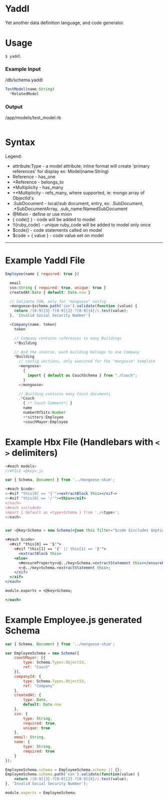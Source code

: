 # Yaddl

Yet another data definition language, and code generator.

# Usage

`$ yaddl`

### Example Input

/db/schema.yaddl
```javascript
TestModel(name:String)
  *RelatedModel
```

### Output

/app/models/test_model.rb
```javascript

```

# Syntax

Legend:
- attribute:Type - a model attribute; inline format will create 'primary references' for display ex: Model(name:String)
- Reference - has_one
- +Reference - belongs_to
- *Multiplicity - has_many
- +*Multiplicity - refs_many, where supported, ie: mongo array of ObjectId's
- .SubDocument - local/sub document, entry, ex: .SubDocument, .*SubDocumentArray, .sub_name:NamedSubDocument
- @Mixin - define or use mixin
- { code() } - code will be added to model
- !!{ruby_code} - unique ruby_code will be added to model only once
- $code() - code statements called on model
- $code = { value } - code value set on model

---

# Example Yaddl File

```javascript
Employee(name { required: true })

  email
  ssn:String { required: true, unique: true }
  createdAt:Date { default: Date.now }

  // Validate SSN, only for "mongoose" config
  <mongoose>$schema.path('ssn').validate(function (value) {
    return /[0-9]{3}-?[0-9]{2}-?[0-9]{4}/i.test(value);
  }, 'Invalid Social Security Number')

  +Company(name, token)
    token

    // Company contains references to many Buildings
    +*Building

    // And the inverse, each building belnogs to one Company
    *Building
      // config sections, only executed for the "mongoose" template
      <mongoose>
        {
          import { default as CouchSchema } from "./Couch";
        }
      </mongoose>

      // Building contains many Couch documents
      .*Couch
        { /* Couch Comment*/ }
        name
        numberOfSits:Number
        +*sitters:Employee
        +couchMayor:Employee

```

# Example Hbx File (Handlebars with `<` `>` delimiters)

```jsx
<#each models>
//#FILE <@key>.js

var { Schema, Document } from '../mongoose-shim';

<#each $code>
<~#xif "this[0] == '{'"><extractBlock this></xif~>
<~#xif "this[0] == '/'"><this></xif>
</each>
<#each included>
import { default as <type>Schema } from './<type>';
</each>


var <@key>Schema = new Schema(<json this filter="$code $includes $options" quotedKeys="auto"><#if $options>, <json $options quotedKeys="auto"></if>);

<#each $code>
  <#xif "this[0] == '$'">
    <#xif "this[1] == '{' || this[1] == '}'">
      <extractBlock this>
    <else>
      <#ensureProperty><@../key>Schema.<extractStatement this></ensureProperty>
      <~@../key>Schema.<extractStatement this>;
    </xif>
  </xif>
</each>

module.exports = <@key>Schema;

</each>
```

# Example Employee.js generated Schema

```javascript
var { Schema, Document } from '../mongoose-shim';

var EmployeeSchema = new Schema({
    couchMayor: [{
        type: Schema.Types.ObjectId,
        ref: "Couch"
    }],
    companyId: {
        type: Schema.Types.ObjectId,
        ref: "Company"
    },
    createdAt: {
        type: Date,
        default: Date.now
    },
    ssn: {
        type: String,
        required: true,
        unique: true
    },
    email: String,
    name: {
        type: String,
        required: true
    }
});

EmployeeSchema.schema = EmployeeSchema.schema || {};
EmployeeSchema.schema.path('ssn').validate(function(value) {
    return /[0-9]{3}-?[0-9]{2}-?[0-9]{4}/i.test(value);
}, 'Invalid Social Security Number');

module.exports = EmployeeSchema;
```